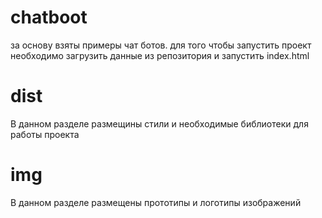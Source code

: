 # chatboot
за основу взяты примеры чат ботов.
для того чтобы запустить проект необходимо загрузить данные из репозитория и запустить index.html
# dist
В данном разделе размещины стили и необходимые библиотеки для работы проекта
# img 
В данном разделе размещены прототипы и логотипы изображений
